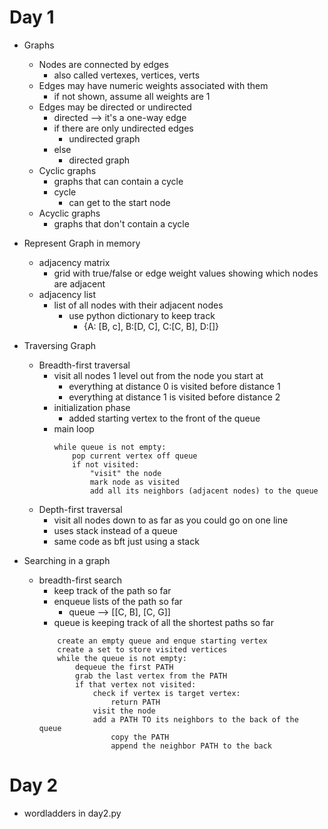 # Day 1

- Graphs

  - Nodes are connected by edges
    - also called vertexes, vertices, verts
  - Edges may have numeric weights associated with them
    - if not shown, assume all weights are 1
  - Edges may be directed or undirected
    - directed --> it's a one-way edge
    - if there are only undirected edges
      - undirected graph
    - else
      - directed graph
  - Cyclic graphs
    - graphs that can contain a cycle
    - cycle
      - can get to the start node
  - Acyclic graphs
    - graphs that don't contain a cycle

- Represent Graph in memory

  - adjacency matrix
    - grid with true/false or edge weight values showing which nodes are adjacent
  - adjacency list
    - list of all nodes with their adjacent nodes
      - use python dictionary to keep track
        - {A: [B, c], B:[D, C], C:[C, B], D:[]}

- Traversing Graph

  - Breadth-first traversal
    - visit all nodes 1 level out from the node you start at
      - everything at distance 0 is visited before distance 1
      - everything at distance 1 is visited before distance 2
    - initialization phase
      - added starting vertex to the front of the queue
    - main loop
      ```
      while queue is not empty:
          pop current vertex off queue
          if not visited:
              "visit" the node
              mark node as visited
              add all its neighbors (adjacent nodes) to the queue
      ```
  - Depth-first traversal
    - visit all nodes down to as far as you could go on one line
    - uses stack instead of a queue
    - same code as bft just using a stack

- Searching in a graph
  - breadth-first search
    - keep track of the path so far
    - enqueue lists of the path so far
      - queue --> [[C, B], [C, G]]
    - queue is keeping track of all the shortest paths so far
    ```
        create an empty queue and enque starting vertex
        create a set to store visited vertices
        while the queue is not empty:
            dequeue the first PATH
            grab the last vertex from the PATH
            if that vertex not visited:
                check if vertex is target vertex:
                    return PATH
                visit the node
                add a PATH TO its neighbors to the back of the queue
                    copy the PATH
                    append the neighbor PATH to the back
    ```

# Day 2

- wordladders in day2.py
